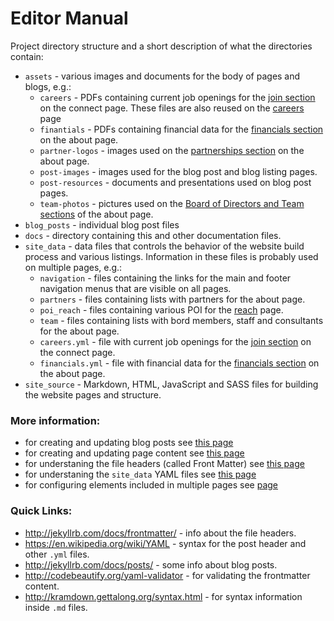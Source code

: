 
# Editor Manual

 Project directory structure and a short description of what the directories contain:
* `assets` - various images and documents for the body of pages and blogs, e.g.:
  * `careers` - PDFs containing current job openings for the [join section](http://www.developmentgateway.org/connect/) on the connect page. These files are also reused on the [careers](http://www.developmentgateway.org/careers/) page
  * `finantials` - PDFs containing financial data for the [financials section](http://www.developmentgateway.org/about/#financials) on the about page.
  * `partner-logos` - images used on the [partnerships section](http://www.developmentgateway.org/about/#partnerships) on the about page.
  * `post-images` - images used for the blog post and blog listing pages.
  * `post-resources` - documents and presentations used on blog post pages.
  * `team-photos` - pictures used on the [Board of Directors and Team sections](http://www.developmentgateway.org/about/#board-of-directors) of the about page.
* `blog_posts` - individual blog post files
* `docs` - directory containing this and other documentation files.
* `site_data` - data files that controls the behavior of the website build process and various listings. Information in these files is probably used on multiple pages, e.g.:
  * `navigation` - files containing the links for the main and footer navigation menus that are visible on all pages.
  * `partners` - files containing lists with partners for the about page.
  * `poi_reach` - files containing various POI for the [reach](http://www.developmentgateway.org/reach/) page.
  * `team` - files containing lists with bord members, staff and consultants for the about page.
  * `careers.yml` - file with current job openings for the [join section](http://www.developmentgateway.org/connect/) on the connect page.
  * `financials.yml` - file with financial data for the [financials section](http://www.developmentgateway.org/about/#financials) on the about page.
* `site_source` - Markdown, HTML, JavaScript and SASS files for building the website pages and structure.


### More information:
* for creating and updating blog posts see [this page](pages/blog-posts.md)
* for creating and updating page content see [this page](pages/page-content.md)
* for understaning the file headers (called Front Matter) see [this page](other/front-matter.md)
* for understaning the `site_data` YAML files see [this page](other/understanding-yaml.md)
* for configuring elements included in multiple pages see [page](other/include.md)


### Quick Links:
* http://jekyllrb.com/docs/frontmatter/ - info about the file headers.
* https://en.wikipedia.org/wiki/YAML - syntax for the post header and other `.yml` files.
* http://jekyllrb.com/docs/posts/ - some info about blog posts.
* http://codebeautify.org/yaml-validator - for validating the frontmatter content.
* http://kramdown.gettalong.org/syntax.html - for syntax information inside `.md` files.
